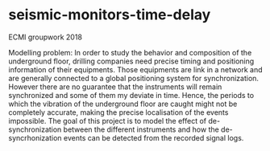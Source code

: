 # seismic-monitors-time-delay
ECMI groupwork 2018

Modelling problem: 
In order to study the behavior and composition of the underground floor, drilling companies need precise timing and positioning information of their equipments. Those equipments are link in a network and are generally connected to a global positioning system for synchronization. However there are no guarantee that the instruments will remain synchronized and some of them my deviate in time. Hence, the periods to which the vibration of the underground floor are caught might not be completely accurate, making the precise localisation of the events impossible. The goal of this project is to model the effect of de-synchronization between the different instruments and how the de-syncrhonization events can be detected from the recorded signal logs. 
